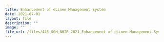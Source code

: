 ```yaml
---
title: Enhancement of eLinen Management System
date: 2021-07-01
layout: file
description: ""
image: ""
file_url: /files/445_SGH_NHIP 2021_Enhancement of eLinen Management System-combine.pdf
---
```

